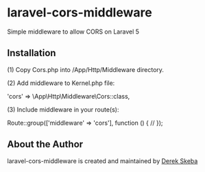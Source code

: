 # laravel-cors-middleware

Simple middleware to allow CORS on Laravel 5

## Installation

(1) Copy Cors.php into /App/Http/Middleware directory.

(2) Add middleware to Kernel.php file:

'cors' => \App\Http\Middleware\Cors::class,

(3) Include middleware in your route(s):

Route::group(['middleware' => 'cors'], function () {
	//
});

## About the Author

laravel-cors-middleware is created and maintained by [Derek Skeba](http://derekskeba.com)